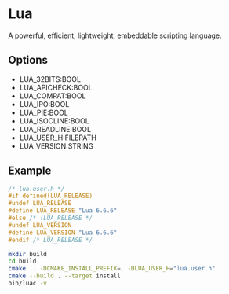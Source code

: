 # Lua

A powerful, efficient, lightweight, embeddable scripting language.

## Options

- LUA_32BITS:BOOL
- LUA_APICHECK:BOOL
- LUA_COMPAT:BOOL
- LUA_IPO:BOOL
- LUA_PIE:BOOL
- LUA_ISOCLINE:BOOL
- LUA_READLINE:BOOL
- LUA_USER_H:FILEPATH
- LUA_VERSION:STRING

## Example

```c
/* lua.user.h */
#if defined(LUA_RELEASE)
#undef LUA_RELEASE
#define LUA_RELEASE "Lua 6.6.6"
#else /* !LUA_RELEASE */
#undef LUA_VERSION
#define LUA_VERSION "Lua 6.6.6"
#endif /* LUA_RELEASE */
```

```sh
mkdir build
cd build
cmake .. -DCMAKE_INSTALL_PREFIX=. -DLUA_USER_H="lua.user.h"
cmake --build . --target install
bin/luac -v
```
